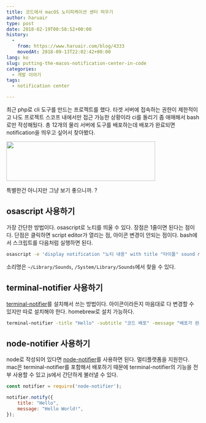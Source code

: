 ```yaml
---
title: 코드에서 macOS 노티피케이션 센터 띄우기
author: haruair
type: post
date: 2018-02-19T00:58:52+00:00
history:
  - 
    from: https://www.haruair.com/blog/4333
    movedAt: 2018-09-13T22:02:42+00:00
lang: ko
slug: putting-the-macos-notification-center-in-code
categories:
  - 개발 이야기
tags:
  - notification center

---
```

최근 php로 cli 도구를 만드는 프로젝트를 했다. 타겟 서버에 접속하는 권한이 제한적이고 나도 프로젝트 스코프 내에서만 접근 가능한 상황이라 ci를 돌리기 좀 애매해서 bash로만 작성해뒀다. 총 12개의 물리 서버에 도구를 배포하는데 배포가 완료되면 notification을 띄우고 싶어서 찾아봤다.

<img data-attachment-id="4336" data-permalink="https://edykim.com/blog/4333/deploy-bot" data-orig-file="https://edykim.com/wp-content/uploads/2018/02/deploy-bot.png?fit=388%2C103&ssl=1" data-orig-size="388,103" data-comments-opened="1" data-image-meta="{&quot;aperture&quot;:&quot;0&quot;,&quot;credit&quot;:&quot;&quot;,&quot;camera&quot;:&quot;&quot;,&quot;caption&quot;:&quot;&quot;,&quot;created_timestamp&quot;:&quot;0&quot;,&quot;copyright&quot;:&quot;&quot;,&quot;focal_length&quot;:&quot;0&quot;,&quot;iso&quot;:&quot;0&quot;,&quot;shutter_speed&quot;:&quot;0&quot;,&quot;title&quot;:&quot;&quot;,&quot;orientation&quot;:&quot;0&quot;}" data-image-title="deploy bot" data-image-description="" data-medium-file="https://edykim.com/wp-content/uploads/2018/02/deploy-bot.png?fit=300%2C80&ssl=1" data-large-file="https://edykim.com/wp-content/uploads/2018/02/deploy-bot.png?fit=388%2C103&ssl=1" src="https://edykim.com/wp-content/uploads/2018/02/deploy-bot.png?resize=388%2C103&#038;ssl=1" alt="" width="388" height="103" class="aligncenter size-full wp-image-4336" data-recalc-dims="1" />

특별한건 아니지만 그냥 보기 좋으니까. ?

## osascript 사용하기

가장 간단한 방법이다. osascript로 노티를 띄울 수 있다. 장점은 1줄이면 된다는 점이다. 단점은 클릭하면 script editor가 열리는 점, 아이콘 변경이 안되는 점이다. bash에서 스크립트를 다음처럼 실행하면 된다.

```bash
osascript -e 'display notification "노티 내용" with title "타이틀" sound name "Basso"'
```

소리명은 `~/Library/Sounds`, `/System/Library/Sounds`에서 찾을 수 있다.

## terminal-notifier 사용하기

[terminal-notifier][1]를 설치해서 쓰는 방법이다. 아이콘이라든지 마음대로 다 변경할 수 있지만 따로 설치해야 한다. homebrew로 설치 가능하다.

```bash
terminal-notifier -title "Hello" -subtitle "코드 배포" -message "배포가 완료되었습니다" -appIcon https://haruair.com/logo.png
```

## node-notifier 사용하기

node로 작성되어 있다면 [node-notifier][2]를 사용하면 된다. 멀티플랫폼을 지원한다. mac은 terminal-notifier를 포함해서 배포하기 때문에 terminal-notifier의 기능을 전부 사용할 수 있고 js에서 간단하게 불러낼 수 있다.

```js
const notifier = require('node-notifier');

notifier.notify({
    title: "Hello",
    message: "Hello World!",
});
```

 [1]: https://github.com/julienXX/terminal-notifier
 [2]: https://github.com/mikaelbr/node-notifier